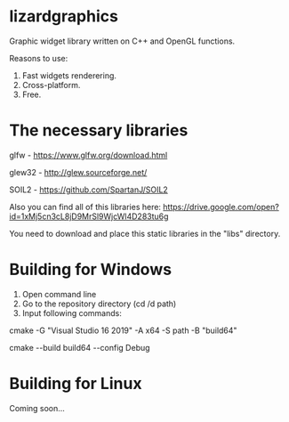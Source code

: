 # lizardgraphics
Graphic widget library written on C++ and OpenGL functions.

Reasons to use:

1. Fast widgets renderering.
2. Сross-platform.
3. Free.

# The necessary libraries

glfw - https://www.glfw.org/download.html

glew32 - http://glew.sourceforge.net/

SOIL2 - https://github.com/SpartanJ/SOIL2

Also you can find all of this libraries here: https://drive.google.com/open?id=1xMj5cn3cL8jD9MrSl9WjcWl4D283tu6g

You need to download and place this static libraries in the "libs" directory.

# Building for Windows
1. Open command line
2. Go to the repository directory (cd /d path)
3. Input following commands:

cmake -G "Visual Studio 16 2019" -A x64 -S path -B "build64"

cmake --build build64 --config Debug

# Building for Linux
Coming soon...
